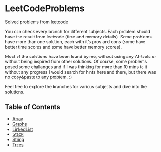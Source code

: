 # LeetCodeProblems

Solved problems from leetcode

You can check every branch for different subjects. 
Each problem should have the result from leetcode (time and memory details).
Some problems have more than one solution, each with it's pros and cons (some have better time scores and some have better memory scores).

Most of the solutions have been found by me, without using any AI-tools or without being inspired from other solutions. 
Of course, some problems posed some challanges and if I was thinking for more than 10 mins to it without any progress
I would search for hints here and there, but there was no copy&paste to any problem. :) 

Feel free to explore the branches for various subjects and dive into the solutions.

## Table of Contents

- [Array](#Array)
- [Graphs](#branch-Graphs)
- [LinkedList](#branch-LinkedList)
- [Stack](#branch-Stack)
- [String](#branch-String)
- [Trees](#branch-Trees)
